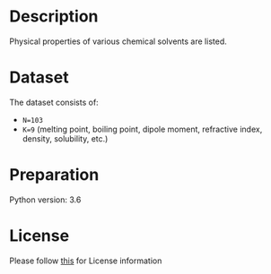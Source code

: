 # Description
Physical properties of various chemical solvents are listed. 

# Dataset
The dataset consists of:

- `N=103`
- `K=9`  (melting point, boiling point, dipole moment, refractive index, density, solubility, etc.)

# Preparation
Python version: 3.6 

# License
Please follow [this](https://creativecommons.org/licenses/by-sa/4.0/) for License information